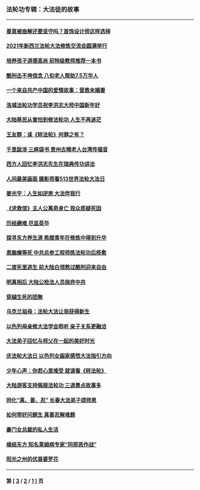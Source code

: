 ### 法轮功专辑：大法徒的故事
---
#### [善意被曲解还要坚守吗？首饰设计师这样选择](../../pages/nf1147481/n13077575.md?08120430) 
#### [2021年新西兰法轮大法修炼交流会圆满举行](../../pages/nf1147481/n13033149.md?08120430) 
#### [培养孩子道德高尚 前特级教师推荐一本书](../../pages/nf1147481/n12938640.md?08120430) 
#### [酷刑击不垮信念 八旬老人帮助7.5万华人](../../pages/nf1147481/n12880712.md?08120430) 
#### [一个来自共产中国的爱情故事：营救未婚妻](../../pages/nf1147481/n12778386.md?08120430) 
#### [洛城法轮功学员祝李洪志大师中国新年好](../../pages/nf1147481/n12724685.md?08120430) 
#### [大陆移民从害怕到修法轮功 人生不再迷茫](../../pages/nf1147481/n12414325.md?08120430) 
#### [王友群：读《转法轮》何罪之有？](../../pages/nf1147481/n12408647.md?08120430) 
#### [千里跋涉 三麻袋书 贵州古稀老人台湾传福音](../../pages/nf1147481/n12198750.md?08120430) 
#### [西方人回忆李洪志先生在瑞典传功讲法](../../pages/nf1147481/n12099607.md?08120430) 
#### [人间最美画面 摄影师看513世界法轮大法日](../../pages/nf1147481/n12094118.md?08120430) 
#### [姜光宇：人生如逆旅 大法伴我行](../../pages/nf1147481/n12088664.md?08120430) 
#### [《求救信》主人公离奇身亡 观众质疑死因](../../pages/nf1147481/n11845215.md?08120430) 
#### [历经磨难 尽显英华](../../pages/nf1147481/n11723297.md?08120430) 
#### [探寻东方养生道 希腊青年在修炼中得到升华](../../pages/nf1147481/n11494502.md?08120430) 
#### [患脑瘤等死 中共总参工程师炼法轮功后痊愈](../../pages/nf1147481/n11466682.md?08120430) 
#### [二度死里逃生 前大陆白领熬过酷刑迎来自由](../../pages/nf1147481/n11368594.md?08120430) 
#### [明真相后 大陆公检法人员抛弃中共](../../pages/nf1147481/n11358618.md?08120430) 
#### [穿越生死的团聚](../../pages/nf1147481/n11258922.md?08120430) 
#### [乌克兰祖母：法轮大法让我获得新生](../../pages/nf1147481/n11269457.md?08120430) 
#### [以色列母亲修大法学会聆听 亲子关系更融洽](../../pages/nf1147481/n11268195.md?08120430) 
#### [大法弟子回忆与师父在一起的美好时光](../../pages/nf1147481/n11267759.md?08120430) 
#### [庆法轮大法日 以色列女画家感悟大法指引方向](../../pages/nf1147481/n11267735.md?08120430) 
#### [少年心声：你若心里难受 就请看《转法轮》](../../pages/nf1147481/n11267496.md?08120430) 
#### [大陆游客支持佩服法轮功 三退景点故事多](../../pages/nf1147481/n11267378.md?08120430) 
#### [同化“真、善、忍” 长春大法弟子颂师恩](../../pages/nf1147481/n11266497.md?08120430) 
#### [如何带好问题生 真善忍解难题](../../pages/nf1147481/n11243655.md?08120430) 
#### [豪门女总裁的私人生活](../../pages/nf1147481/n10127794.md?08120430) 
#### [缘结东方 知名莱姆病专家“同邪恶作战”](../../pages/nf1147481/n10682468.md?08120430) 
#### [阳光之州的优昙婆罗花](../../pages/nf1147481/n10546697.md?08120430) 

---
#### 第 [ [3](./3.md?08120430) / [2](./2.md?08120430) / [1](./1.md?08120430) ] 页
